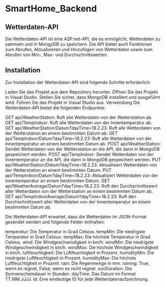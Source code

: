 # SmartHome_Backend

## Wetterdaten-API
Die Wetterdaten-API ist eine ASP.net-API, die es ermöglicht, Wetterdaten zu sammeln und in MongoDB zu speichern. Die API bietet auch Funktionen zum Abrufen, Aktualisieren und Hinzufügen von Wetterdaten sowie zum Abrufen von Min-, Max- und Durchschnittswerten.

## Installation
Zur Installation der Wetterdaten-API sind folgende Schritte erforderlich:

Laden Sie das Projekt aus dem Repository herunter.
Öffnen Sie das Projekt in Visual Studio.
Stellen Sie sicher, dass MongoDB installiert und ausgeführt wird.
Führen Sie das Projekt in Visual Studio aus.
Verwendung
Die Wetterdaten-API bietet die folgenden Endpunkte:

GET api/WeatherStation: Ruft alle Wetterdaten von der Wetterstation ab.
GET api/TempIndoor: Ruft alle Wetterdaten von der Innentemperatur ab.
GET api/WeatherStation/Datum?dayTime=18.2.23: Ruft alle Wetterdaten von der Wetterstation an einem bestimmten Datum ab.
GET api/TempIndoor/Datum?dayTime=18.2.23: Ruft alle Wetterdaten von der Innentemperatur an einem bestimmten Datum ab.
POST api/WeatherStation: Sendet Wetterdaten von der Wetterstation an die API, die dann in MongoDB gespeichert werden.
POST api/TempIndoor: Sendet Wetterdaten von der Innentemperatur an die API, die dann in MongoDB gespeichert werden.
PUT api/WeatherStation/Datum?dayTime=18.2.23: Aktualisiert Wetterdaten von der Wetterstation an einem bestimmten Datum.
PUT api/TempIndoor/Datum?dayTime=18.2.23: Aktualisiert Wetterdaten von der Innentemperatur an einem bestimmten Datum.
GET api/WeatherAverage/Datum?dayTime=18.2.23: Ruft den Durchschnittswert aller Wetterdaten von der Wetterstation an einem bestimmten Datum ab.
GET api/TempIndoorAverage/Datum?dayTime=18.2.23: Ruft den Durchschnittswert aller Wetterdaten von der Innentemperatur an einem bestimmten Datum ab.

Die Wetterdaten-API erwartet, dass die Wetterdaten im JSON-Format gesendet werden und folgende Felder enthalten:

temperatur: Die Temperatur in Grad Celsius.
tempMin: Die niedrigste Temperatur in Grad Celsius.
tempMax: Die höchste Temperatur in Grad Celsius.
wind: Die Windgeschwindigkeit in km/h.
windMin: Die niedrigste Windgeschwindigkeit in km/h.
windMax: Die höchste Windgeschwindigkeit in km/h.
luftfeuchtigkeit: Die Luftfeuchtigkeit in Prozent.
humidityMin: Die niedrigste Luftfeuchtigkeit in Prozent.
humidityMax: Die höchste Luftfeuchtigkeit in Prozent.
rain: Die Regenmenge in mm.
raining: True, wenn es regnet, False, wenn es nicht regnet.
sunDuration: Die Sonnenscheindauer in Stunden.
dayTime: Das Datum im Format TT.MM.JJJJ.
id: Eine eindeutige ID für jede Wetterdatenaufzeichnung.
